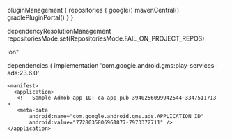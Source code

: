 pluginManagement {
    repositories {
        google()
        mavenCentral()
        gradlePluginPortal()
    }
}

dependencyResolutionManagement
  repositoriesMode.set(RepositoriesMode.FAIL_ON_PROJECT_REPOS)







  ion"

  dependencies {
    implementation 'com.google.android.gms:play-services-ads:23.6.0'

    <manifest>
      <application>
       <!-- Sample Admob app ID: ca-app-pub-3940256099942544~3347511713 -->
       <meta-data
           android:name="com.google.android.gms.ads.APPLICATION_ID"
           android:value="7728035806961877-7973372711" />
    </application>
</manifest>
